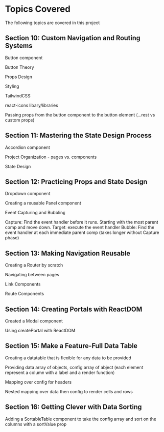 # Topics Covered

The following topics are covered in this project

## Section 10: Custom Navigation and Routing Systems

Button component

Button Theory

Props Design

Styling

TailwindCSS

react-icons libary/libraries

Passing props from the button component to the button element (...rest vs custom props)

## Section 11: Mastering the State Design Process

Accordion component

Project Organization - pages vs. components

State Design

## Section 12: Practicing Props and State Design

Dropdown component

Creating a reusable Panel component

Event Capturing and Bubbling

Capture: Find the event handler before it runs. Starting with the most parent comp and move down.
Target: execute the event handler
Bubble: Find the event handler at each immediate parent comp (takes longer without Capture phase)

## Section 13: Making Navigation Reusable

Creating a Router by scratch

Navigating between pages

Link Components

Route Components

## Section 14: Creating Portals with ReactDOM

Created a Modal component

Using createPortal with ReactDOM

## Section 15: Make a Feature-Full Data Table

Creating a datatable that is flexible for any data to be provided

Providing data array of objects, config array of abject (each element represent a column with a label and a render function)

Mapping over config for headers

Nested mapping over data then config to render cells and rows

## Section 16: Getting Clever with Data Sorting

Adding a SortableTable component to take the config array and sort on the columns with a sortValue prop
